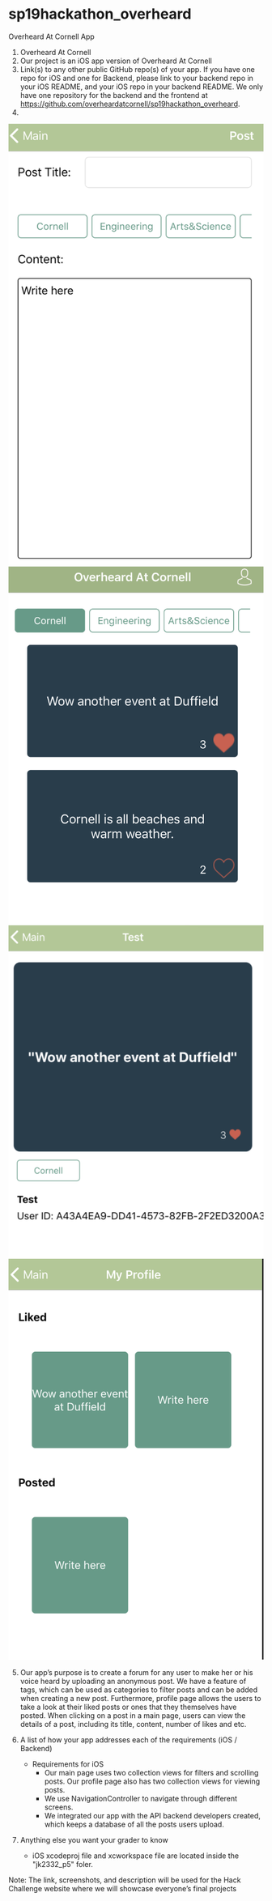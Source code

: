 # sp19hackathon_overheard
Overheard At Cornell App

1.	Overheard At Cornell
2.	Our project is an iOS app version of Overheard At Cornell 
3.	Link(s) to any other public GitHub repo(s) of your app. If you have one repo for iOS and one for Backend, please link to your backend repo in your iOS README, and your iOS repo in your backend README.
	We only have one repository for the backend and the frontend at https://github.com/overheardatcornell/sp19hackathon_overheard.
4.
![upload page](upload.png)
![main page](main.png)
![post_page](post.png)
![profile_page](profile.png)

5.	Our app’s purpose is to create a forum for any user to make her or his voice heard by uploading an anonymous post. We have a feature of tags, which can be used as categories to filter posts and can be added when creating a new post. Furthermore, profile page allows the users to take a look at their liked posts or ones that they themselves have posted. When clicking on a post in a main page, users can view the details of a post, including its title, content, number of likes and etc.

6.	A list of how your app addresses each of the requirements (iOS / Backend)
	- Requirements for iOS
		- Our main page uses two collection views for filters and scrolling posts. Our profile page also has two collection views for viewing posts. 
		- We use NavigationController to navigate through different screens.
		- We integrated our app with the API backend developers created, which keeps a database of all the posts users upload.
	
7.	Anything else you want your grader to know
	- iOS xcodeproj file and xcworkspace file are located inside the "jk2332_p5" foler.

Note: The link, screenshots, and description will be used for the Hack Challenge website where we will showcase everyone’s final projects
